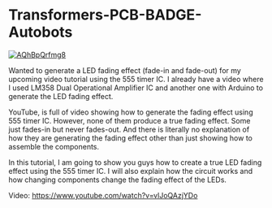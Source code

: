 # Transformers-PCB-BADGE-Autobots

[![AQhBpQrfmg8](https://i.imgur.com/sDV7OV2.jpeg)](https://www.youtube.com/watch?v=vlJoQAzjYDo)


Wanted to generate a LED fading effect (fade-in and fade-out) for my upcoming video tutorial using the 555 timer IC.
I already have a video where I used LM358 Dual Operational Amplifier IC and another one with Arduino to generate the LED fading effect.

YouTube, is full of video showing how to generate the fading effect using 555 timer IC. However, none of them produce a true fading effect. 
Some just fades-in but never fades-out. And there is literally no explanation of how they are generating the fading effect other than just showing how to assemble the components.

In this tutorial, I am going to show you guys how to create a true LED fading effect using the 555 timer IC. I will also explain how the circuit works and how changing components change the fading effect of the LEDs.

Video: https://www.youtube.com/watch?v=vlJoQAzjYDo
